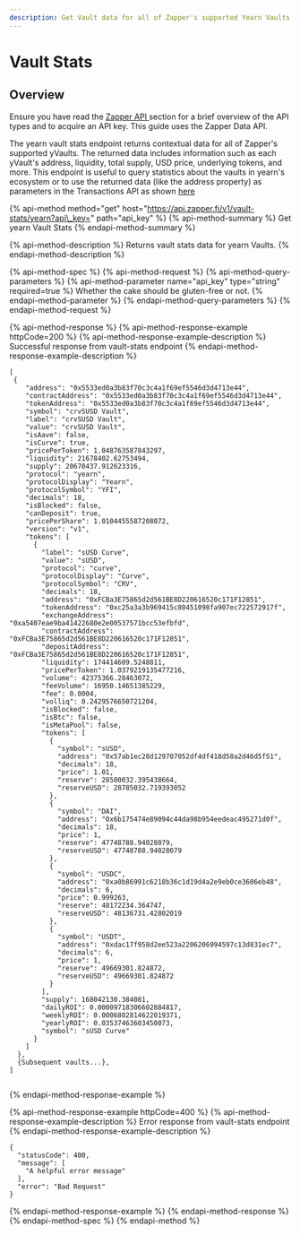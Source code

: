 ```yaml
---
description: Get Vault data for all of Zapper's supported Yearn Vaults
---
```


# Vault Stats

## Overview

Ensure you have read the [Zapper API ](../api-getting-started.md)section for a brief overview of the API types and to acquire an API key. This guide uses the Zapper Data API.

The yearn vault stats endpoint returns contextual data for all of Zapper's supported yVaults. The returned data includes information such as each yVault's address, liquidity, total supply, USD price, underlying tokens, and more. This endpoint is useful to query statistics about the vaults in yearn's ecosystem or to use the returned data \(like the address property\) as parameters in the Transactions API as shown [here](zap-in.md#zap-in)

{% api-method method="get" host="https://api.zapper.fi/v1/vault-stats/yearn?api\_key=" path="api\_key" %}
{% api-method-summary %}
Get yearn Vault Stats
{% endapi-method-summary %}

{% api-method-description %}
Returns vault stats data for yearn Vaults.
{% endapi-method-description %}

{% api-method-spec %}
{% api-method-request %}
{% api-method-query-parameters %}
{% api-method-parameter name="api\_key" type="string" required=true %}
Whether the cake should be gluten-free or not.
{% endapi-method-parameter %}
{% endapi-method-query-parameters %}
{% endapi-method-request %}

{% api-method-response %}
{% api-method-response-example httpCode=200 %}
{% api-method-response-example-description %}
Successful response from vault-stats endpoint
{% endapi-method-response-example-description %}

```
[
 {
    "address": "0x5533ed0a3b83f70c3c4a1f69ef5546d3d4713e44",
    "contractAddress": "0x5533ed0a3b83f70c3c4a1f69ef5546d3d4713e44",
    "tokenAddress": "0x5533ed0a3b83f70c3c4a1f69ef5546d3d4713e44",
    "symbol": "crvSUSD Vault",
    "label": "crvSUSD Vault",
    "value": "crvSUSD Vault",
    "isAave": false,
    "isCurve": true,
    "pricePerToken": 1.048763587843297,
    "liquidity": 21678402.62753494,
    "supply": 20670437.912623316,
    "protocol": "yearn",
    "protocolDisplay": "Yearn",
    "protocolSymbol": "YFI",
    "decimals": 18,
    "isBlocked": false,
    "canDeposit": true,
    "pricePerShare": 1.0104455587208072,
    "version": "v1",
    "tokens": [
      {
        "label": "sUSD Curve",
        "value": "sUSD",
        "protocol": "curve",
        "protocolDisplay": "Curve",
        "protocolSymbol": "CRV",
        "decimals": 18,
        "address": "0xFCBa3E75865d2d561BE8D220616520c171F12851",
        "tokenAddress": "0xc25a3a3b969415c80451098fa907ec722572917f",
        "exchangeAddress": "0xa5407eae9ba41422680e2e00537571bcc53efbfd",
        "contractAddress": "0xFCBa3E75865d2d561BE8D220616520c171F12851",
        "depositAddress": "0xFCBa3E75865d2d561BE8D220616520c171F12851",
        "liquidity": 174414609.5248811,
        "pricePerToken": 1.0379219135477216,
        "volume": 42375366.28463072,
        "feeVolume": 16950.14651385229,
        "fee": 0.0004,
        "volliq": 0.2429576650721204,
        "isBlocked": false,
        "isBtc": false,
        "isMetaPool": false,
        "tokens": [
          {
            "symbol": "sUSD",
            "address": "0x57ab1ec28d129707052df4df418d58a2d46d5f51",
            "decimals": 18,
            "price": 1.01,
            "reserve": 28500032.395438664,
            "reserveUSD": 28785032.719393052
          },
          {
            "symbol": "DAI",
            "address": "0x6b175474e89094c44da98b954eedeac495271d0f",
            "decimals": 18,
            "price": 1,
            "reserve": 47748788.94028079,
            "reserveUSD": 47748788.94028079
          },
          {
            "symbol": "USDC",
            "address": "0xa0b86991c6218b36c1d19d4a2e9eb0ce3606eb48",
            "decimals": 6,
            "price": 0.999263,
            "reserve": 48172234.364747,
            "reserveUSD": 48136731.42802019
          },
          {
            "symbol": "USDT",
            "address": "0xdac17f958d2ee523a2206206994597c13d831ec7",
            "decimals": 6,
            "price": 1,
            "reserve": 49669301.824872,
            "reserveUSD": 49669301.824872
          }
        ],
        "supply": 168042130.384081,
        "dailyROI": 0.00009718306602884817,
        "weeklyROI": 0.0006802814622019371,
        "yearlyROI": 0.03537463603450073,
        "symbol": "sUSD Curve"
      }
    ]
  },
  {Subsequent vaults...},
]
  
```
{% endapi-method-response-example %}

{% api-method-response-example httpCode=400 %}
{% api-method-response-example-description %}
Error response from vault-stats endpoint
{% endapi-method-response-example-description %}

```
{
  "statusCode": 400,
  "message": [
    "A helpful error message"
  ],
  "error": "Bad Request"
}
```
{% endapi-method-response-example %}
{% endapi-method-response %}
{% endapi-method-spec %}
{% endapi-method %}



